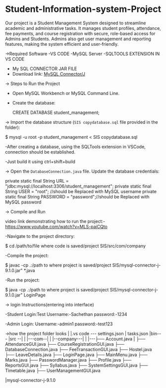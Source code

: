 # Student-Information-system-Project
Our project is a Student Management System designed to streamline academic and administrative tasks. It manages student profiles, attendance, fee payments, and course registration with secure, role-based access for Admins and Students. Admins also get user management and reporting features, making the system efficient and user-friendly.

->Required Software
-VS CODE
-MySQL Server
-SQLTOOLS EXTENSION IN VS CODE
- My SQL CONNECTOR JAR FILE
- Download link: [MySQL Connector/J](https://dev.mysql.com/downloads/connector/j/)

-> Steps to Run the Project
- Open MySQL Workbench or MySQL Command Line.
- Create the database:

   CREATE DATABASE student_management;

-> Import the database structure (`SIS copydatabase.sql` file provided in the folder):
   
   $ mysql -u root -p student_management < SIS copydatabase.sql

-After creating a database, using the SQLTools extension in VSCode, connection should be  established.

-Just build it using ctrl+shift+build

-> Open the `DatabaseConnection.java` file.
   Update the database credentials:
  
   private static final String URL = "jdbc:mysql://localhost:3306/student_management";
   private static final String USER = "root"; //should be Replaced with MySQL  username
   private static final String PASSWORD = "password";//should be Replaced with MySQL password

-> Compile and Run 

video link demonstrating how to run the project:- https://www.youtube.com/watch?v=MLS-paiCQto

-Navigate to the project directory:
   
   $ cd /path/to/file where code is saved/project SIS/src/com/company
   
-Compile the project:
  
   $ javac -cp .:/path to where project is saved/project SIS/mysql-connector-j-9.1.0.jar" *.java
   
-Run the project:
 
  $ java -cp .:/path to where project is saved/project SIS/mysql-connector-j-9.1.0.jar" LoginPage

-> login Instructions(entering into interface)

-Student Login:Test Username:-Sachethan
               password:-1234

-Admin Login: Username:-admin1
              password:-test123

->how the project folder looks
|
|.vs code --- settings.json 
|              tasks.json
|bin---
|src --|
|      |---com--|
|               |--company---|
|                            |---├── Account.java
|                                ├── AttendanceGUI.java
                                 ├── CourseRegistrationGUI.java
                                 ├── DatabaseConnection.java
                                 ├── FeeTransactionGUI.java
                                 ├── Hostel.java
                                 ├── LeaveDetails.java
                                 ├── LoginPage.java
                                 ├── MainMenu.java
                                 ├── Marks.java
                                 ├── PasswordManager.java
                                 ├── Profile.java
                                 ├── ReportsGUI.java
                                 ├── Syllabus.java
                                 ├── SystemSettingsGUI.java
                                 ├── Timetable.java
                                 ├── UserManagementGUI.java  
                    
|mysql-connector-j-9.1.0




